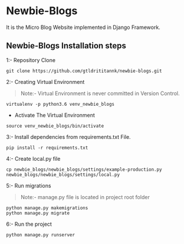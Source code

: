 # Newbie-Blogs

  It is the Micro Blog Website implemented in Django Framework.


## Newbie-Blogs Installation steps

1:- Repository Clone

```
git clone https://github.com/gtldrititannk/newbie-blogs.git
```

2:- Creating Virtual Environment
 
 > Note:- Virtual Environment is  never committed in Version Control.

```
virtualenv -p python3.6 venv_newbie_blogs
```

- Activate The Virtual Environment

```
source venv_newbie_blogs/bin/activate 
```

3:-  Install dependencies from requirements.txt File.

```
pip install -r requirements.txt
```

4:- Create local.py file 

```
cp newbie_blogs/newbie_blogs/settings/example-production.py newbie_blogs/newbie_blogs/settings/local.py
```

5:- Run migrations

> Note:- manage.py file is located in project root folder

```
python manage.py makemigrations
python manage.py migrate
```

6:- Run the project
```
python manage.py runserver
```

